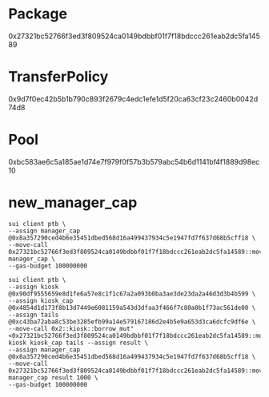 # Package

0x27321bc52766f3ed3f809524ca0149bdbbf01f7f18bdccc261eab2dc5fa14589

# TransferPolicy

0x9d7f0ec42b5b1b790c893f2679c4edc1efe1d5f20ca63cf23c2460b0042d74d8

# Pool

0xbc583ae6c5a185ae1d74e7f979f0f57b3b579abc54b6d1141bf4f1889d98ec10

<!--
royalty: 0xee94872c0fcf932879f8930ad1278eeea4691addfdbabef102e77fd1c54a5f32
display: 0x3ca76d3381e5942031f340f13c7850cb91232a7edf0d29e9eb9ffc71c932699e
publisher: 0x423220a776633a10a301f2b9224c75a156ddd4e52f66b04a3a62a8b8e7de98d0
managerCap: 0x8a357290ced4b6e35451dbed568d16a499437934c5e1947fd7f637d68b5cff18
-->

# new_manager_cap

```
sui client ptb \
--assign manager_cap @0x8a357290ced4b6e35451dbed568d16a499437934c5e1947fd7f637d68b5cff18 \
--move-call 0x27321bc52766f3ed3f809524ca0149bdbbf01f7f18bdccc261eab2dc5fa14589::mover_nft::new_manager_cap manager_cap \
--gas-budget 100000000
```

```
sui client ptb \
--assign kiosk @0x90df9555659e8d1fe6a57e8c1f1c67a2a093b0ba3ae3de23da2a46d3d3b4b599 \
--assign kiosk_cap @0x4854d1d173f8b13d7449e6081159a543d3dfaa3f466f7c80a0b1f73ac561de00 \
--assign tails @0xc43ba72aba8c53be3285efb99a14e579167186d2e4b5e9a653d3ca6dcfc9df6e \
--move-call 0x2::kiosk::borrow_mut"<0x27321bc52766f3ed3f809524ca0149bdbbf01f7f18bdccc261eab2dc5fa14589::mover_nft::Tails>" kiosk kiosk_cap tails --assign result \
--assign manager_cap @0x8a357290ced4b6e35451dbed568d16a499437934c5e1947fd7f637d68b5cff18 \
--move-call 0x27321bc52766f3ed3f809524ca0149bdbbf01f7f18bdccc261eab2dc5fa14589::mover_nft::nft_exp_up manager_cap result 1000 \
--gas-budget 100000000
```
